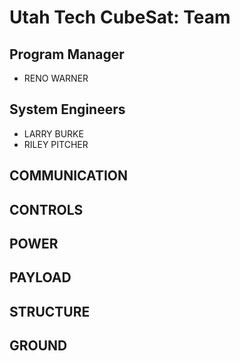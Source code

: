 # Utah Tech CubeSat: Team

## Program Manager
* RENO WARNER
## System Engineers
* LARRY BURKE
* RILEY PITCHER
## COMMUNICATION

## CONTROLS

## POWER

## PAYLOAD

## STRUCTURE

##  GROUND